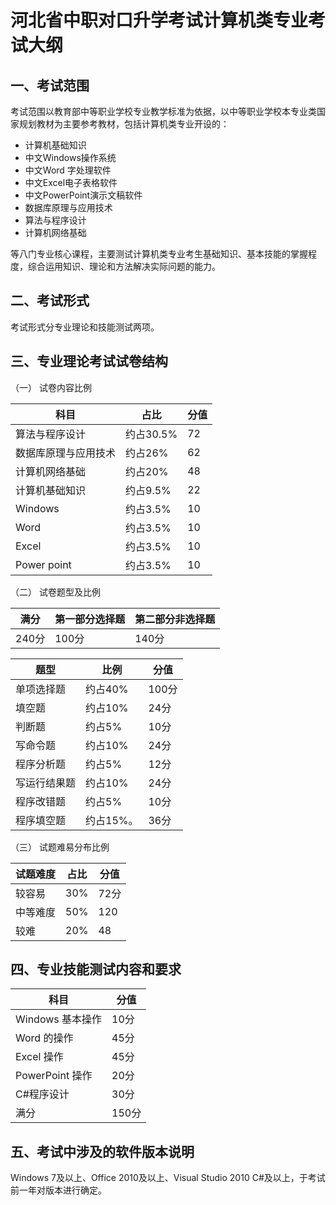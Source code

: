 
# 河北省中职对口升学考试计算机类专业考试大纲



## 一、考试范围

考试范围以教育部中等职业学校专业教学标准为依据，以中等职业学校本专业类国家规划教材为主要参考教材，包括计算机类专业开设的：

- 计算机基础知识
- 中文Windows操作系统
- 中文Word 字处理软件
- 中文Excel电子表格软件
- 中文PowerPoint演示文稿软件
- 数据库原理与应用技术
- 算法与程序设计
- 计算机网络基础

等八门专业核心课程，主要测试计算机类专业考生基础知识、基本技能的掌握程度，综合运用知识、理论和方法解决实际问题的能力。

## 二、考试形式

考试形式分专业理论和技能测试两项。


## 三、专业理论考试试卷结构

（一） 试卷内容比例

| 科目                 | 占比      | 分值 |
| -------------------- | --------- | ---- |
| 算法与程序设计       | 约占30.5% | 72   |
| 数据库原理与应用技术 | 约占26%   |   62   |
| 计算机网络基础       | 约占20%   |  48    |
| 计算机基础知识       | 约占9.5%  | 22 |
| Windows              | 约占3.5%  |  10    |
| Word                 | 约占3.5%  | 10   |
| Excel                | 约占3.5%  | 10   |
| Power point          | 约占3.5%  |  10    |

（二） 试卷题型及比例

| 满分  | 第一部分选择题 | 第二部分非选择题 |
| ----- | -------------- | ---------------- |
| 240分 | 100分          | 140分            |


| 题型         | 比例      | 分值  |
| ------------ | --------- | ----- |
| 单项选择题   | 约占40%   | 100分 |
| 填空题       | 约占10%   | 24分  |
| 判断题       | 约占5%    | 10分   |
| 写命令题     | 约占10%   | 24分  |
| 程序分析题   | 约占5%    | 12分  |
| 写运行结果题 | 约占10%   | 24分  |
| 程序改错题   | 约占5%    | 10分  |
| 程序填空题   | 约占15%。 | 36分  |

（三） 试题难易分布比例

| 试题难度 | 占比 | 分值 |
| -------- | ---- | ---- |
| 较容易   | 30%  | 72分 |
| 中等难度 | 50%  | 120  |
| 较难     | 20%  | 48   |


## 四、专业技能测试内容和要求

|        科目          |   分值   |
| ---------------- | ---- |
| Windows 基本操作 | 10分 |
| Word 的操作      | 45分 |
| Excel 操作       | 45分 |
| PowerPoint 操作  | 20分 |
| C#程序设计       | 30分 |
|满分|150分|

## 五、考试中涉及的软件版本说明

Windows 7及以上、Office 2010及以上、Visual Studio 2010 C#及以上，于考试前一年对版本进行确定。

